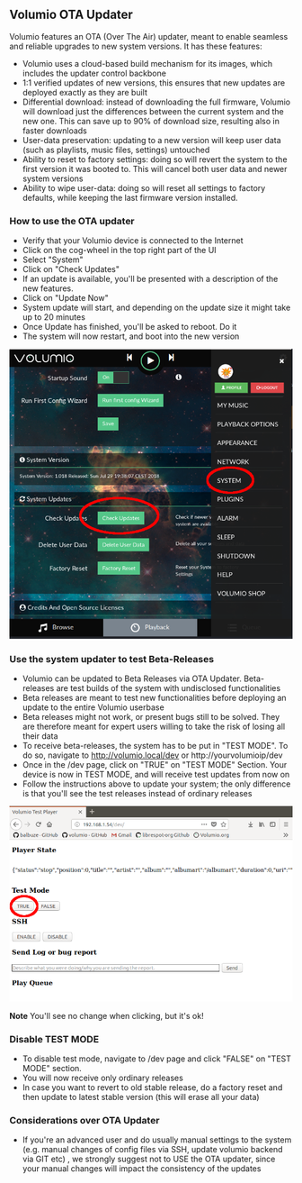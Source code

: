 ## Volumio OTA Updater

Volumio features an OTA (Over The Air) updater, meant to enable seamless and reliable upgrades to new system versions. It has these features:

* Volumio uses a cloud-based build mechanism for its images, which includes the updater control backbone
* 1:1 verified updates of new versions, this ensures that new updates are deployed exactly as they are built
* Differential download: instead of downloading the full firmware, Volumio will download just the differences between the current system and the new one. This can save up to 90% of download size, resulting also in faster downloads
* User-data preservation: updating to a new version will keep user data (such as playlists, music files, settings) untouched
* Ability to reset to factory settings: doing so will revert the system to the first version it was booted to. This will cancel both user data and newer system versions
* Ability to wipe user-data: doing so will reset all settings to factory defaults, while keeping the last firmware version installed.

### How to use the OTA updater

* Verify that your Volumio device is connected to the Internet
* Click on the cog-wheel in the top right part of the UI
* Select "System"
* Click on "Check Updates"
* If an update is available, you'll be presented with a description of the new features.
* Click on "Update Now"
* System update will start, and depending on the update size it might take up to 20 minutes
* Once Update has finished, you'll be asked to reboot. Do it
* The system will now restart, and boot into the new version

<img src="./img/update_ota.png">


### Use the system updater to test Beta-Releases

* Volumio can be updated to Beta Releases via OTA Updater. Beta-releases are test builds of the system with undisclosed functionalities
* Beta releases are meant to test new functionalities before deploying an update to the entire Volumio userbase
* Beta releases might not work, or present bugs still to be solved. They are therefore meant for expert users willing to take the risk of losing all their data
* To receive beta-releases, the system has to be put in "TEST MODE". To do so, navigate to http://volumio.local/dev or http://yourvolumioip/dev
* Once in the /dev page, click on  "TRUE" on "TEST MODE" Section. Your device is now in TEST MODE, and will receive test updates from now on
* Follow the instructions above to update your system; the only difference is that you'll see the test releases instead of ordinary releases

<img src="./img/test_mode_enable.png">

__Note__ You'll see no change when clicking, but it's ok!

### Disable TEST MODE

* To disable test mode, navigate to /dev page and click "FALSE" on "TEST MODE" section.
* You will now receive only ordinary releases
* In case you want to revert to old stable release, do a factory reset and then update to latest stable version (this will erase all your data)

### Considerations over OTA Updater

* If you're an advanced user and do usually manual settings to the system (e.g. manual changes of config files via SSH, update volumio backend via GIT etc) , we strongly suggest not to USE the OTA updater, since your manual changes will impact the consistency of the updates
